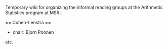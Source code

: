 Temporary wiki for organizing the informal reading groups at the Arithmetic Statistics program at MSRI.

== Cohen-Lenstra ==

 * chair: Bjorn Poonen

etc.

